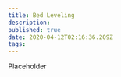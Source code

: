 ```yaml
---
title: Bed Leveling
description: 
published: true
date: 2020-04-12T02:16:36.209Z
tags: 
---
```


Placeholder